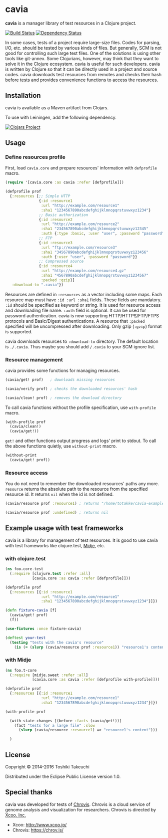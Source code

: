 # cavia

**cavia** is a manager library of test resources in a Clojure project.

[![Build Status](https://travis-ci.org/totakke/cavia.svg?branch=master)](https://travis-ci.org/totakke/cavia)
[![Dependency Status](https://www.versioneye.com/user/projects/54f98ad74f3108b7d2000231/badge.svg?style=flat)](https://www.versioneye.com/user/projects/54f98ad74f3108b7d2000231)

In some cases, tests of a project require large-size files. Codes for parsing,
I/O, etc. should be tested by various kinds of files. But generally, SCM is not
good for controlling such large test files. One of the solutions is using other
tools like git-annex. Some Clojurians, however, may think that they want to
solve it in the Clojure ecosystem. cavia is useful for such developers. cavia is
written by Clojure so that it can be directly used in a project and source codes.
cavia downloads test resources from remotes and checks their hash before tests
and provides convenience functions to access the resources.

## Installation

cavia is available as a Maven artifact from Clojars.

To use with Leiningen, add the following dependency.

[![Clojars Project](http://clojars.org/cavia/latest-version.svg)](http://clojars.org/cavia)

## Usage

### Define resources profile

First, load `cavia.core` and prepare resources' information with `defprofile` macro.

```Clojure
(require '[cavia.core :as cavia :refer [defprofile]])

(defprofile prof
  {:resources [;; Simple HTTP
               {:id :resource1
                :url "http://example.com/resource1"
                :sha1 "1234567890abcdefghijklmnopqrstuvwxyz1234"}
               ;; Basic authorization
               {:id :resource2
                :url "http://example.com/resource2"
                :sha1 "234567890abcdefghijklmnopqrstuvwxyz12345"
                :auth {:type :basic, :user "user", :password "password"}}
               ;; FTP
               {:id :resource3
                :url "ftp://example.com/resource3"
                :sha1 "34567890abcdefghijklmnopqrstuvwxyz123456"
                :auth {:user "user", :password "password"}}
               ;; Compressed source
               {:id :resource4
                :url "http://example.com/resource4.gz"
                :sha1 "4567890abcdefghijklmnopqrstuvwxyz1234567"
                :packed :gzip}]
   :download-to ".cavia"})
```

Resources are defined in `:resources` as a vector including some maps.
Each resource map must have `:id :url :sha1` fields. These fields are mandatory.
`:id` should be specified as keyword or string. It is used for resource access
and downloading file name.
`:auth` field is optional. It can be used for password authentication.
cavia is now supporting HTTP/HTTPS/FTP/FTPS protocols and Basic/Digest authentications.
A resource that `:packed` specified will be uncompressed after downloading.
Only gzip (`:gzip`) format is supported.

cavia downloads resources to `:download-to` directory. The default location is
`./.cavia`. Thus maybe you should add `/.cavia` to your SCM ignore list.

### Resource management

cavia provides some functions for managing resources.

```Clojure
(cavia/get! prof)   ; downloads missing resources

(cavia/verify prof) ; checks the downloaded resources' hash

(cavia/clean! prof) ; removes the download directory
```

To call cavia functions without the profile specification, use `with-profile` macro.

```Clojure
(with-profile prof
  (cavia/clean!)
  (cavia/get!))
```

`get!` and other functions output progress and logs' print to stdout.
To call the above functions quietly, use `without-print` macro.

```Clojure
(without-print
  (cavia/get! prof))
```

### Resource access

You do not need to remember the downloaded resources' paths any more.
`resource` returns the absolute path to the resource from the specified resource id.
It returns `nil` when the id is not defined.

```Clojure
(cavia/resource prof :resource1) ; returns "/home/totakke/cavia-example/.cavia/resource1"

(cavia/resource prof :undefined) ; returns nil
```

## Example usage with test frameworks

cavia is a library for management of test resources.
It is good to use cavia with test frameworks like clojure.test, [Midje][midje], etc.

### with clojure.test

```Clojure
(ns foo.core-test
  (:require [clojure.test :refer :all]
            [cavia.core :as cavia :refer [defprofile]]))

(defprofile prof
  {:resources [{:id :resource1
                :url "http://example.com/resource1"
                :sha1 "1234567890abcdefghijklmnopqrstuvwxyz1234"}]})

(defn fixture-cavia [f]
  (cavia/get! prof)
  (f))

(use-fixtures :once fixture-cavia)

(deftest your-test
  (testing "tests with the cavia's resource"
    (is (= (slurp (cavia/resource prof :resource1)) "resource1's content")))
```

### with Midje

```Clojure
(ns foo.t-core
  (:require [midje.sweet :refer :all]
            [cavia.core :as cavia :refer [defprofile with-profile]]))

(defprofile prof
  {:resources [{:id :resource1
                :url "http://example.com/resource1"
                :sha1 "1234567890abcdefghijklmnopqrstuvwxyz1234"}]})

(with-profile prof

  (with-state-changes [(before :facts (cavia/get!))]
    (fact "tests for a large file" :slow
      (slurp (cavia/resource :resource1) => "resource1's content")))

  )
```

## License

Copyright © 2014-2016 Toshiki Takeuchi

Distributed under the Eclipse Public License version 1.0.

## Special thanks

cavia was developed for tests of [Chrovis][chrovis].
Chrovis is a cloud service of genome analysis and visualization for researchers.
Chrovis is directed by [Xcoo, Inc.][xcoo]

* Xcoo: http://www.xcoo.jp/
* Chrovis: https://chrov.is/

[midje]: https://github.com/marick/Midje
[xcoo]: http://www.xcoo.jp/
[chrovis]: https://chrov.is/

